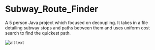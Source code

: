# Subway_Route_Finder
A 5 person Java project which focused on decoupling. It takes in a file detailing subway stops and paths between them and uses uniform cost search to find the quickest path.

![alt text](https://github.com/Lwallace3/Subway_Route_Finder/blob/master/)
